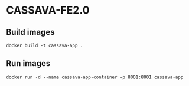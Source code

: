 # CASSAVA-FE2.0
## Build images

    docker build -t cassava-app .

## Run images

    docker run -d --name cassava-app-container -p 8001:8001 cassava-app